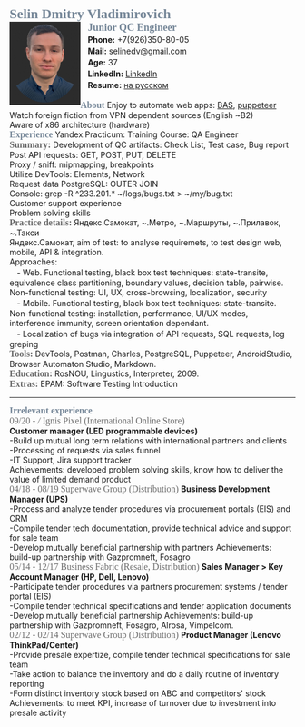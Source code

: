 <font size="5" color="778899" face="Trebuchet MS"> <b>Selin Dmitry Vladimirovich</b> </font> <br clear="side"/>
<img src="https://raw.githubusercontent.com/Selinedv/selinedv.github.io/main/smallphoto.jpg" align="left" alt="image" width="125" /> <cut/>
ㅤ<font size="4" color="778899" face="Trebuchet MS"><b>Junior QC Engineer</b></font><br clear="">
ㅤ**Phone:** +7(926)350-80-05 <br clear="">
ㅤ**Mail:** selinedv@gmail.com <br clear="">
ㅤ**Age:** 37 <br clear="">
ㅤ**LinkedIn:** [LinkedIn](https://linkedin.com/in/dmitry-selin-a71085211 "Click to access, care VPN") <br clear="">
ㅤ**Resume:** [на русском](https://github.com/Selinedv/selinedv.github.io/raw/main/Selin%20QC%20trainee____.pdf "Click to load")<br clear=""> <br clear="">
<font size="3" color="778899" face="Trebuchet MS"><b>About</b></font>
Enjoy to automate web apps: [BAS](https://youtu.be/4l94BWbky_o "Click for Youtube. Send promo letters to distinct e-mails. Details on algorithm is in summary under video; rec for 1,25 speed"), [puppeteer](https://youtu.be/hSY4BcvlmOI "Click for Youtube. Auto-update a CV on hh website; antibot capture is workarounded")<br clear="">
Watch foreign fiction from VPN dependent sources (English ~B2) <br clear=""/>
Aware of x86 architecture (hardware) <br clear="">
<font size="3" color="778899" face="Trebuchet MS"><b>Experience</b></font>
Yandex.Practicum: Training Course: QA Engineer <br clear="">
<font size="3" color="696969" face="Trebuchet MS"><b>Summary:</b></font>
Development of QC artifacts: Check List, Test case, Bug report <br clear=""/>
Post API requests: GET, POST, PUT, DELETE <br clear=""/>
Proxy / sniff: mipmapping, breakpoints <br clear=""/>
Utilize DevTools: Elements, Network <br clear=""/>
Request data PostgreSQL: OUTER JOIN <br clear=""/>
Console: grep -R ^233.201.* ~/logs/bugs.txt > ~/my/bug.txt <br clear=""/>
Customer support experience<br clear=""/>
Problem solving skills<br clear=""/>
<font size="3" color="696969" face="Trebuchet MS"><b>Practice details:</b></font>
Яндекс.Самокат, ~.Метро, ~.Маршруты, ~.Прилавок, ~.Такси <br clear=""/>
Яндекс.Самокат, aim of test: to analyse requiremets, to test design web, mobile, API &  integration.     
Approaches: <br clear=""/>
ㅤ- Web. Functional testing, black box test techniques: state-transite, equivalence class partitioning, boundary values, decision table, pairwise. Non-functional testing: UI, UX, cross-browsing, localization, security <br clear=""/>
ㅤ- Mobile. Functional testing, black box test techniques: state-transite. Non-functional testing: installation, performance, UI/UX modes, interference immunity, screen orientation dependant. <br clear=""/>
ㅤ- Localization of bugs via integration of API requests, SQL requests, log greping <br clear="">
<font size="3" color="696969" face="Trebuchet MS"><b>Tools:</b></font>
 DevTools, Postman, Charles, PostgreSQL, Puppeteer, AndroidStudio, Browser Automaton Studio, Markdown.<br clear="">
<font size="3" color="696969" face="Trebuchet MS"><b>Education:</b></font> 
RosNOU, Lingustics, Interpreter, 2009.<br clear="">
<font size="3" color="696969" face="Trebuchet MS"><b>Extras:</b></font>
EPAM: Software Testing Introduction <br clear="">

***

<font size="3" color="778899" face="Trebuchet MS"><b>Irrelevant experience</b></font><br clear=""><font size="3" color="696969" face="Trebuchet MS">09/20 - _/_ Ignis Pixel (International Online Store)</font><br clear="">
**Customer manager (LED programmable devices)**<br clear=""> 
-Build up mutual long term relations with international partners and clients<br clear=""> 
-Processing of requests via sales funnel<br clear=""> 
-IT Support, Jira support tracker<br clear=""> 
Achievements: developed problem solving skills, know how to deliver the value of limited demand product<br clear="">
<font size="3" color="696969" face="Trebuchet MS">04/18 - 08/19 Superwave Group (Distribution)</font>
**Business Development Manager (UPS)**<br clear=""> 
-Process and analyze tender procedures via procurement portals (EIS) and CRM <br clear="">
-Compile tender tech documentation, provide technical advice and support for sale team <br clear="">
-Develop mutually beneficial partnership with partners
Achievements: build-up partnership with Gazpromneft, Fosagro<br clear=""/>
<font size="3" color="696969" face="Trebuchet MS">05/14 - 12/17 Business Fabric (Resale, Distribution)</font>
**Sales Manager > Key Account Manager (HP, Dell, Lenovo)**<br clear="">
-Participate tender prоcedures via partners procurement systems / tender portal (EIS) <br clear="">
-Compile tender technical specifications and tender application documents <br clear="">
-Develop mutually beneficial partnership
Achievements: build-up partnership with Gazpromneft, Fosagro, Alrosa, Vimpelcom.<br clear="">
<font size="3" color="696969" face="Trebuchet MS">02/12 - 02/14 Superwave Group (Distribution)</font>
**Product Manager (Lenovo ThinkPad/Center)**<br clear=""> 
-Provide presale expertize, compile tender technical specifications for sale team <br clear=""/>
-Take action to balance the inventory and do a daily routine of inventory reporting <br clear=""/>
-Form distinct inventory stock based on ABC and competitors' stock <br clear=""/>
Achievements: to meet KPI, increase of turnover due to investment into presale activity